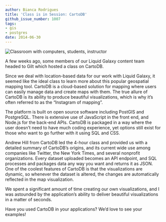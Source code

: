 ```yaml
---
author: Bianca Rodrigues
title: 'Class is in Session: CartoDB'
github_issue_number: 1007
tags:
- gis
- postgres
date: 2014-06-30
---
```


<img alt="Classroom with computers, students, instructor" src="/blog/2014/06/class-is-in-session-cartodb/image-0-big.jpeg"/>

A few weeks ago, some members of our Liquid Galaxy content team headed to Gilt which hosted a class on CartoDB.

Since we deal with location-based data for our work with Liquid Galaxy, it seemed like the ideal class to learn more about this popular geospatial mapping tool. CartoDB is a cloud-based solution for mapping where users can easily manage data and create maps with them. The true allure of CartoDB is its ability to produce beautiful visualizations, which is why it’s often referred to as the “Instagram of mapping”.

The platform is built on open source software including PostGIS and PostgreSQL. There is extensive use of JavaScript in the front end, and Node.js for the back-end APIs. CartoDB is packaged in a way where the user doesn’t need to have much coding experience, yet options still exist for those who want to go further with it using SQL and CSS.

Andrew Hill from CartoDB led the 4-hour class and provided us with a detailed summary of CartoDB’s origins, and its current wide use among companies like Twitter, the New York Times, and several nonprofit organizations. Every dataset uploaded becomes an API endpoint, and SQL processes and packages data any way you want and returns it as JSON. One of the coolest features of CartoDB is that the visualizations are dynamic, so whenever the dataset is altered, the changes are automatically reflected in the map visualization.

We spent a significant amount of time creating our own visualizations, and I was astounded by the application’s ability to deliver beautiful visualizations in a matter of seconds.

Have you used CartoDB in your applications? We’d love to see your examples!
